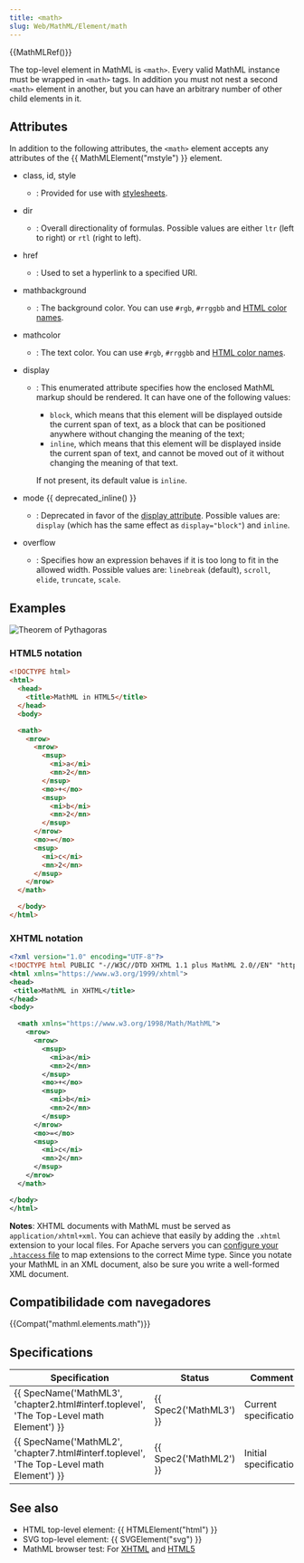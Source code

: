 ```yaml
---
title: <math>
slug: Web/MathML/Element/math
---
```


{{MathMLRef()}}

The top-level element in MathML is `<math>`. Every valid MathML instance must be wrapped in `<math>` tags. In addition you must not nest a second `<math>` element in another, but you can have an arbitrary number of other child elements in it.

## Attributes

In addition to the following attributes, the `<math>` element accepts any attributes of the {{ MathMLElement("mstyle") }} element.

- class, id, style
  - : Provided for use with [stylesheets](/pt-BR/docs/CSS).
- dir
  - : Overall directionality of formulas. Possible values are either `ltr` (left to right) or `rtl` (right to left).
- href
  - : Used to set a hyperlink to a specified URI.
- mathbackground
  - : The background color. You can use `#rgb`, `#rrggbb` and [HTML color names](/pt-BR/docs/CSS/color_value#Color_Keywords).
- mathcolor
  - : The text color. You can use `#rgb`, `#rrggbb` and [HTML color names](/pt-BR/docs/CSS/color_value#Color_Keywords).
- display

  - : This enumerated attribute specifies how the enclosed MathML markup should be rendered. It can have one of the following values:

    - `block`, which means that this element will be displayed outside the current span of text, as a block that can be positioned anywhere without changing the meaning of the text;
    - `inline`, which means that this element will be displayed inside the current span of text, and cannot be moved out of it without changing the meaning of that text.

    If not present, its default value is `inline`.

- mode {{ deprecated_inline() }}
  - : Deprecated in favor of the [display attribute](/pt-BR/docs/MathML/Element/math#attr-display).
    Possible values are: `display` (which has the same effect as `display="block"`) and `inline`.
- overflow
  - : Specifies how an expression behaves if it is too long to fit in the allowed width.
    Possible values are: `linebreak` (default), `scroll`, `elide`, `truncate`, `scale`.

## Examples

![Theorem of Pythagoras](/files/3157/math.jpg)

### HTML5 notation

```html
<!DOCTYPE html>
<html>
  <head>
    <title>MathML in HTML5</title>
  </head>
  <body>

  <math>
    <mrow>
      <mrow>
        <msup>
          <mi>a</mi>
          <mn>2</mn>
        </msup>
        <mo>+</mo>
        <msup>
          <mi>b</mi>
          <mn>2</mn>
        </msup>
      </mrow>
      <mo>=</mo>
      <msup>
        <mi>c</mi>
        <mn>2</mn>
      </msup>
    </mrow>
  </math>

  </body>
</html>
```

### XHTML notation

```xml
<?xml version="1.0" encoding="UTF-8"?>
<!DOCTYPE html PUBLIC "-//W3C//DTD XHTML 1.1 plus MathML 2.0//EN" "https://www.w3.org/Math/DTD/mathml2/xhtml-math11-f.dtd">
<html xmlns="https://www.w3.org/1999/xhtml">
<head>
 <title>MathML in XHTML</title>
</head>
<body>

  <math xmlns="https://www.w3.org/1998/Math/MathML">
    <mrow>
      <mrow>
        <msup>
          <mi>a</mi>
          <mn>2</mn>
        </msup>
        <mo>+</mo>
        <msup>
          <mi>b</mi>
          <mn>2</mn>
        </msup>
      </mrow>
      <mo>=</mo>
      <msup>
        <mi>c</mi>
        <mn>2</mn>
      </msup>
    </mrow>
  </math>

</body>
</html>
```

**Notes**: XHTML documents with MathML must be served as `application/xhtml+xml`. You can achieve that easily by adding the `.xhtml` extension to your local files. For Apache servers you can [configure your `.htaccess` file](http://httpd.apache.org/docs/2.2/mod/mod_mime.html#addtype) to map extensions to the correct Mime type. Since you notate your MathML in an XML document, also be sure you write a well-formed XML document.

## Compatibilidade com navegadores

{{Compat("mathml.elements.math")}}

## Specifications

| Specification                                                                                                        | Status                       | Comment               |
| -------------------------------------------------------------------------------------------------------------------- | ---------------------------- | --------------------- |
| {{ SpecName('MathML3', 'chapter2.html#interf.toplevel', 'The Top-Level math Element') }} | {{ Spec2('MathML3') }} | Current specification |
| {{ SpecName('MathML2', 'chapter7.html#interf.toplevel', 'The Top-Level math Element') }} | {{ Spec2('MathML2') }} | Initial specification |

## See also

- HTML top-level element: {{ HTMLElement("html") }}
- SVG top-level element: {{ SVGElement("svg") }}
- MathML browser test: For [XHTML](https://www.eyeasme.com/Joe/MathML/MathML_browser_test) and [HTML5](https://eyeasme.com/Joe/MathML/HTML5_MathML_browser_test)
